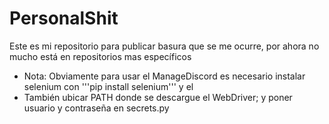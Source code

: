 # PersonalShit
Este es mi repositorio para publicar basura que se me ocurre, por ahora no mucho está en repositorios mas específicos
* Nota: Obviamente para usar el ManageDiscord es necesario instalar selenium con '''pip install selenium''' y el 
* También ubicar PATH donde se descargue el WebDriver; y poner usuario y contraseña en secrets.py
